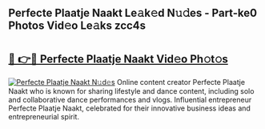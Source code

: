## Perfecte Plaatje Naakt Le𝚊k𝚎d N𝚞𝚍es - Part-ke0 Photos Vid𝚎o Le𝚊ks zcc4s

# <h2><a href="http://fb8wzb.evod.top/?m=Perfecte+Plaatje+Naakt">🔗 👉🔴 Perfecte Plaatje Naakt Vid𝚎o Ph𝚘t𝚘s</a></h2>

[![Perfecte Plaatje Naakt N𝚞d𝚎s](https://i.imgur.com/8V9OHl7.gif)](http://fb8wzb.evod.top/?m=Perfecte+Plaatje+Naakt)
Online content creator Perfecte Plaatje Naakt who is known for sharing lifestyle and dance content, including solo and collaborative dance performances and vlogs. Influential entrepreneur Perfecte Plaatje Naakt, celebrated for their innovative business ideas and entrepreneurial spirit. 
